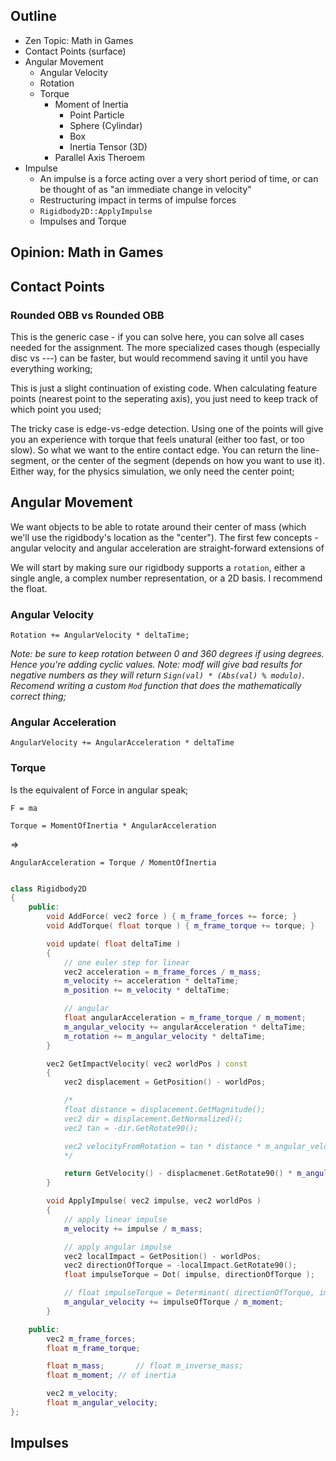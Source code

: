 ## Outline

- Zen Topic: Math in Games
- Contact Points (surface)
- Angular Movement
  - Angular Velocity
  - Rotation 
  - Torque
    - Moment of Inertia
      - Point Particle
      - Sphere (Cylindar)
      - Box
      - Inertia Tensor (3D)  
    - Parallel Axis Theroem
- Impulse
  - An impulse is a force acting over a very short period of time, or can be thought of as "an immediate change in velocity"
  - Restructuring impact in terms of impulse forces
  - `Rigidbody2D::ApplyImpulse`  
  - Impulses and Torque





















## Opinion: Math in Games

## Contact Points

### Rounded OBB vs Rounded OBB
This is the generic case - if you can solve here, you can solve all cases needed for the assignment.  The more specialized cases though (especially disc vs ---) can be faster, but would recommend saving it until you have everything working; 

This is just a slight continuation of existing code.  When calculating feature points (nearest point to the seperating axis), you just need to keep track of which point you used; 

The tricky case is edge-vs-edge detection.  Using one of the points will give you an experience with torque that feels unatural (either too fast, or too slow).  So what we want to the entire contact edge.  You can return the line-segment, or the center of the segment (depends on how you want to use it).  Either way, for the physics simulation, we only need the center point; 


## Angular Movement
We want objects to be able to rotate around their center of mass (which we'll use the rigidbody's location as the "center").  The first few concepts - angular velocity and angular acceleration are straight-forward extensions of  

We will start by making sure our rigidbody supports a `rotation`, either a single angle, a complex number representation, or a 2D basis.  I recommend the float. 

### Angular Velocity

`Rotation += AngularVelocity * deltaTime;`

*Note: be sure to keep rotation between 0 and 360 degrees if using degrees.  Hence you're adding cyclic values.*
*Note: modf will give bad results for negative numbers as they will return `Sign(val) * (Abs(val) % modulo)`.  Recomend writing a custom `Mod` function that does the mathematically correct thing;* 


### Angular Acceleration

`AngularVelocity += AngularAcceleration * deltaTime`


### Torque

Is the equivalent of Force in angular speak;

`F = ma`

`Torque = MomentOfInertia * AngularAcceleration`

=>

`AngularAcceleration = Torque / MomentOfInertia`

```cpp

class Rigidbody2D
{
	public:
		void AddForce( vec2 force ) { m_frame_forces += force; }
		void AddTorque( float torque ) { m_frame_torque += torque; }

		void update( float deltaTime ) 
		{
			// one euler step for linear
			vec2 acceleration = m_frame_forces / m_mass; 
			m_velocity += acceleration * deltaTime; 
			m_position += m_velocity * deltaTime;

			// angular
			float angularAcceleration = m_frame_torque / m_moment; 
			m_angular_velocity += angularAcceleration * deltaTime; 
			m_rotation += m_angular_velocity * deltaTime; 
		}

		vec2 GetImpactVelocity( vec2 worldPos ) const
		{
			vec2 displacement = GetPosition() - worldPos; 

			/*
			float distance = displacement.GetMagnitude(); 
			vec2 dir = displacement.GetNormalized)(; 
			vec2 tan = -dir.GetRotate90();

			vec2 velocityFromRotation = tan * distance * m_angular_velocity; 
			*/

			return GetVelocity() - displacmenet.GetRotate90() * m_angular_velocity; 
		}

		void ApplyImpulse( vec2 impulse, vec2 worldPos )
		{
			// apply linear impulse
			m_velocity += impulse / m_mass; 

			// apply angular impulse
			vec2 localImpact = GetPosition() - worldPos; 
			vec2 directionOfTorque = -localImpact.GetRotate90(); 
			float impulseTorque = Dot( impulse, directionOfTorque ); 

			// float impulseTorque = Determinant( directionOfTorque, impulse ); 
			m_angular_velocity += impulseOfTorque / m_moment; 
		}

	public:
		vec2 m_frame_forces; 
		float m_frame_torque; 

		float m_mass; 		// float m_inverse_mass; 
		float m_moment; // of inertia

		vec2 m_velocity; 
		float m_angular_velocity; 
};
```

## Impulses

